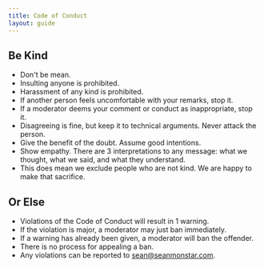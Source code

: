 ```yaml
---
title: Code of Conduct
layout: guide
---
```


## Be Kind

- Don't be mean.
- Insulting anyone is prohibited.
- Harassment of any kind is prohibited.
- If another person feels uncomfortable with your remarks, stop it.
- If a moderator deems your comment or conduct as inappropriate, stop it.
- Disagreeing is fine, but keep it to technical arguments. Never attack the person.
- Give the benefit of the doubt. Assume good intentions.
- Show empathy. There are 3 interpretations to any message: what we thought, what we said, and what they understand.
- This does mean we exclude people who are not kind. We are happy to make that sacrifice.

## Or Else

- Violations of the Code of Conduct will result in 1 warning.
- If the violation is major, a moderator may just ban immediately.
- If a warning has already been given, a moderator will ban the offender.
- There is no process for appealing a ban.
- Any violations can be reported to sean@seanmonstar.com.
